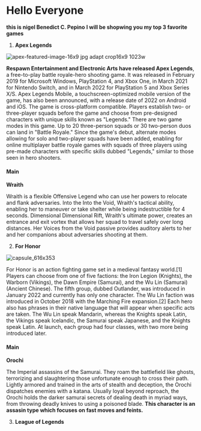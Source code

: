 # Hello Everyone
**this is nigel Benedict C. Pepino**
**I will be shopwing you my top 3 favorite games**

1. **Apex Legends**

![apex-featured-image-16x9 jpg adapt crop16x9 1023w](https://user-images.githubusercontent.com/102642220/162093445-61e27cd8-a1db-4d1b-ba95-4d86aabbacb1.jpg)

**Respawn Entertainment and Electronic Arts have released Apex Legends**, a free-to-play battle royale-hero shooting game. It was released in February 2019 for Microsoft Windows, PlayStation 4, and Xbox One, in March 2021 for Nintendo Switch, and in March 2022 for PlayStation 5 and Xbox Series X/S. Apex Legends Mobile, a touchscreen-optimized mobile version of the game, has also been announced, with a release date of 2022 on Android and iOS. The game is cross-platform compatible.
Players establish two- or three-player squads before the game and choose from pre-designed characters with unique skills known as "Legends." There are two game modes in this game. Up to 20 three-person squads or 30 two-person duos can land in "Battle Royale."
Since the game's debut, alternate modes allowing for solo and two-player squads have been added, enabling for online multiplayer battle royale games with squads of three players using pre-made characters with specific skills dubbed "Legends," similar to those seen in hero shooters.
#### Main
**Wraith**

Wraith is a flexible Offensive Legend who can use her powers to relocate and flank adversaries. Into the Into the Void, Wraith's tactical ability, enabling her to maneuver or take shelter while being indestructible for 4 seconds. Dimensional Dimensional Rift, Wraith's ultimate power, creates an entrance and exit vortex that allows her squad to travel safely over long distances. Her Voices from the Void passive provides auditory alerts to her and her companions about adversaries shooting at them.

2. **For Honor**

![capsule_616x353](https://user-images.githubusercontent.com/102642220/162094610-4d7ced8f-0d2c-4204-8a64-5d24f5f058ee.jpg)

For Honor is an action fighting game set in a medieval fantasy world.[1] Players can choose from one of five factions: the Iron Legion (Knights), the Warborn (Vikings), the Dawn Empire (Samurai), and the Wu Lin (Samurai) (Ancient Chinese). The fifth group, dubbed Outlander, was introduced in January 2022 and currently has only one character. The Wu Lin faction was introduced in October 2018 with the Marching Fire expansion.[2] Each hero also has phrases in their native language that will appear when specific acts are taken. The Wu Lin speak Mandarin, whereas the Knights speak Latin, the Vikings speak Icelandic, the Samurai speak Japanese, and the Knights speak Latin. At launch, each group had four classes, with two more being introduced later.
#### Main
**Orochi**

The Imperial assassins of the Samurai. They roam the battlefield like ghosts, terrorizing and slaughtering those unfortunate enough to cross their path. Lightly armored and trained in the arts of stealth and deception, the Orochi dispatches enemies with a katana. Usually loyal beyond reproach, the Orochi holds the darker samurai secrets of dealing death in myriad ways, from throwing deadly knives to using a poisoned blade.
**This character is an assasin type which focuses on fast moves and feints.**

3. **League of Legends**
